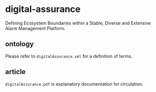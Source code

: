 # digital-assurance
Defining Ecosystem Boundaries within a Stable, Diverse and Extensive Alarm Management Platform.

## ontology
Please refer to `digitalAssurance.xml` for a definition of terms.

## article
`digitalAssurance.pdf` is explanatory documentation for circulation.
